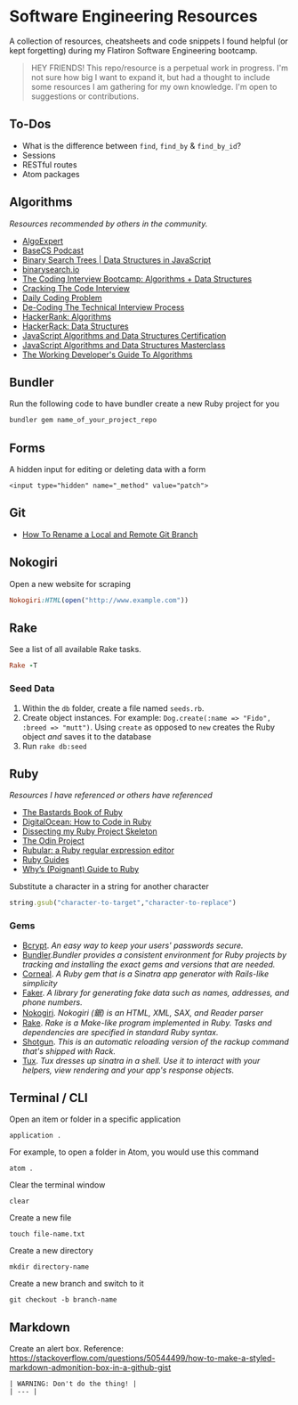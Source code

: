 # Software Engineering Resources

A collection of resources, cheatsheets and code snippets I found helpful (or kept forgetting) during my Flatiron Software Engineering bootcamp.

> HEY FRIENDS! This repo/resource is a perpetual work in progress. I'm not sure how big I want to expand it, but had a thought to include some resources I am gathering for my own knowledge. I'm open to suggestions or contributions.

## To-Dos

- What is the difference between `find`, `find_by` & `find_by_id`?
- Sessions
- RESTful routes
- Atom packages

## Algorithms

_Resources recommended by others in the community._

- [AlgoExpert](https://www.algoexpert.io/)
- [BaseCS Podcast](https://www.codenewbie.org/basecs)
- [Binary Search Trees | Data Structures in JavaScript](https://www.youtube.com/watch?v=6JeuJRqKJrI&feature=youtu.be)
- [binarysearch.io](https://binarysearch.io/)
- [The Coding Interview Bootcamp: Algorithms + Data Structures](https://www.udemy.com/course/coding-interview-bootcamp-algorithms-and-data-structure/)
- [Cracking The Code Interview](https://www.youtube.com/playlist?list=PLX6IKgS15Ue02WDPRCmYKuZicQHit9kFt)
- [Daily Coding Problem](https://www.dailycodingproblem.com/)
- [De-Coding The Technical Interview Process](https://technicalinterviews.dev/)
- [HackerRank: Algorithms](https://www.youtube.com/playlist?list=PLI1t_8YX-ApvMthLj56t1Rf-Buio5Y8KL)
- [HackerRack: Data Structures](https://www.youtube.com/watch?v=IhJGJG-9Dx8&list=PLI1t_8YX-Apv-UiRlnZwqqrRT8D1RhriX)
- [JavaScript Algorithms and Data Structures Certification](https://www.freecodecamp.org/learn)
- [JavaScript Algorithms and Data Structures Masterclass](https://www.udemy.com/course/js-algorithms-and-data-structures-masterclass/)
- [The Working Developer's Guide To Algorithms](https://scrimba.com/course/galgorithmsguide)

## Bundler

Run the following code to have bundler create a new Ruby project for you

```ruby
bundler gem name_of_your_project_repo
```

## Forms

A hidden input for editing or deleting data with a form

```
<input type="hidden" name="_method" value="patch">
```

## Git

- [How To Rename a Local and Remote Git Branch](https://linuxize.com/post/how-to-rename-local-and-remote-git-branch/)

## Nokogiri

Open a new website for scraping

```ruby
Nokogiri:HTML(open("http://www.example.com"))
```

## Rake

See a list of all available Rake tasks.

```ruby
Rake -T
```

### Seed Data

1. Within the `db` folder, create a file named `seeds.rb`.
1. Create object instances. For example:
`Dog.create(:name => "Fido", :breed => "mutt")`. Using `create` as opposed to `new` creates the Ruby object _and_ saves it to the database
1. Run `rake db:seed`

## Ruby

_Resources I have referenced or others have referenced_

- [The Bastards Book of Ruby](http://ruby.bastardsbook.com/)
- [DigitalOcean: How to Code in Ruby](https://www.digitalocean.com/community/tutorial_series/how-to-code-in-ruby)
- [Dissecting my Ruby Project Skeleton](https://dev.to/maxwell_dev/dissecting-my-ruby-project-skeleton-4pd7)
- [The Odin Project](https://www.theodinproject.com/courses/ruby-on-rails)
- [Rubular: a Ruby regular expression editor](https://rubular.com/)
- [Ruby Guides](https://www.rubyguides.com/)
- [Why’s (Poignant) Guide to Ruby](https://poignant.guide/book/)


Substitute a character in a string for another character

```ruby
string.gsub("character-to-target","character-to-replace")
```

### Gems

- [Bcrypt](https://github.com/codahale/bcrypt-ruby). _An easy way to keep your users' passwords secure._
- [Bundler](https://bundler.io/)._Bundler provides a consistent environment for Ruby projects by tracking and installing the exact gems and versions that are needed._
- [Corneal](https://github.com/thebrianemory/corneal). _A Ruby gem that is a Sinatra app generator with Rails-like simplicity_
- [Faker](https://github.com/faker-ruby/faker). _A library for generating fake data such as names, addresses, and phone numbers._
- [Nokogiri](https://github.com/sparklemotion/nokogiri). _Nokogiri (鋸) is an HTML, XML, SAX, and Reader parser_
- [Rake](https://github.com/ruby/rake). _Rake is a Make-like program implemented in Ruby. Tasks and dependencies are specified in standard Ruby syntax._
- [Shotgun](https://github.com/rtomayko/shotgun). _This is an automatic reloading version of the rackup command that's shipped with Rack._
- [Tux](https://github.com/cldwalker/tux). _Tux dresses up sinatra in a shell. Use it to interact with your helpers, view rendering and your app's response objects._

## Terminal / CLI

Open an item or folder in a specific application
```
application .
```

For example, to open a folder in Atom, you would use this command

```
atom .
```

Clear the terminal window

```
clear
```

Create a new file

```
touch file-name.txt
```

Create a new directory

```
mkdir directory-name
```

Create a new branch and switch to it

```
git checkout -b branch-name
```

## Markdown

Create an alert box. Reference: https://stackoverflow.com/questions/50544499/how-to-make-a-styled-markdown-admonition-box-in-a-github-gist

```
| WARNING: Don't do the thing! |
| --- |
```
